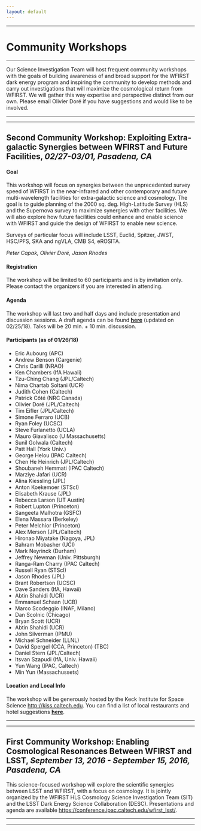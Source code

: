 ```yaml
---
layout: default
---
```


***

# Community Workshops

***

Our Science Investigation Team will host frequent community workshops with the goals of building awareness of and broad support for the WFIRST dark energy program and inspiring the community to develop methods and carry out investigations that will maximize the cosmological return from WFIRST. We will gather this way expertise and perspective distinct from our own. Please email Olivier Doré if you have suggestions and would like to be involved.

---
---

## Second Community Workshop: **Exploiting Extra-galactic Synergies between WFIRST and Future Facilities**, *02/27-03/01, Pasadena, CA*

#### Goal

This workshop will focus on synergies between the unprecedented survey speed of WFIRST in the near-infrared and other contemporary and future multi-wavelength facilities for extra-galactic science and cosmology. The goal is to guide planning of the 2000 sq. deg. High-Latitude Survey (HLS) and the Supernova survey to maximize synergies with other facilities.  We will also explore how future facilities could enhance and enable science with WFIRST and guide the design of WFIRST to enable new science.

Surveys of particular focus will include LSST, Euclid, Spitzer, JWST, HSC/PFS, SKA and ngVLA, CMB S4, eROSITA.

*Peter Capak, Olivier Doré, Jason Rhodes*

#### Registration

The workshop will be limited to 60 participants and is by invitation only. Please contact the organizers if you are interested in attending.
<!--- Please use the following link to register to this meeting: [link](https://docs.google.com/forms/d/e/1FAIpQLScSsElS-ffQgS_ncC_pYjllPW8Q_BlkwT-bXqEChPevrMmk3A/viewform?usp=sf_link) --->

#### Agenda

The workshop will last two and half days and include presentation and discussion sessions. A draft agenda can be found [**here**](https://docs.google.com/spreadsheets/d/e/2PACX-1vQLwVOik9xbGhXLGiUscvlRO9PuWLsz2Vn2Vivz1qFpb-V2o09ES-ouOIJy8Q_g7_HAkiV-jM1E8Pbg/pubhtml) (updated on 02/25/18). Talks will be 20 min. + 10 min. discussion.

#### Participants (as of 01/26/18)

* Eric Aubourg (APC)
* Andrew Benson (Cargenie)
* Chris Carilli (NRAO)
* Ken Chambers (IfA Hawaii)
* Tzu-Ching Chang (JPL/Caltech)
* Nima Chartab Soltani (UCR)
* Judith Cohen (Caltech)
* Patrick Côté (NRC Canada)
* Olivier Doré (JPL/Caltech)
* Tim Eifler (JPL/Caltech)
* Simone Ferraro (UCB)
* Ryan Foley (UCSC)
* Steve Furlanetto (UCLA)
* Mauro Giavalisco (U Massachusetts)
* Sunil Golwala (Caltech)
* Patt Hall (York Univ.)
* George Helou (IPAC Caltech)
* Chen He Heinrich (JPL/Caltech)
* Shoubaneh Hemmati (IPAC Caltech)
* Marziye Jafari (UCR)
* Alina Kiessling (JPL)
* Anton Koekemoer (STScI)
* Elisabeth Krause (JPL)
* Rebecca Larson (UT Austin)
* Robert Lupton (Princeton)
* Sangeeta Malhotra (GSFC)
* Elena Massara (Berkeley)
* Peter Melchior (Princeton)
* Alex Merson (JPL/Caltech)
* Hironao Miyatake (Nagoya, JPL)
* Bahram Mobasher (UCI)
* Mark Neyrinck (Durham)
* Jeffrey Newman (Univ. Pittsburgh)
* Ranga-Ram Charry (IPAC Caltech)
* Russell Ryan (STScI)
* Jason Rhodes (JPL)
* Brant Robertson (UCSC)
* Dave Sanders (IfA, Hawaii)
* Abtin Shahidi (UCR)
* Emmanuel Schaan (UCB)
* Marco Scodeggio (INAF, Milano)
* Dan Scolnic (Chicago)
* Bryan Scott (UCR)
* Abtin Shahidi (UCR)
* John Silverman (IPMU)
* Michael Schneider (LLNL)
* David Spergel (CCA, Princeton) (TBC)
* Daniel Stern (JPL/Caltech)
* Itsvan Szapudi (IfA, Univ. Hawaii)
* Yun Wang (IPAC, Caltech)
* Min Yun (Massachussets) 

#### Location and Local Info

The workshop will be generously hosted by the Keck Institute for Space Science <http://kiss.caltech.edu>.
You can find a list of local restaurants and hotel suggestions [**here**](https://conference.ipac.caltech.edu/wfirst_lsst/page/venue).

---
---

## First Community Workshop: **Enabling Cosmological Resonances Between WFIRST and LSST**, *September 13, 2016 - September 15, 2016, Pasadena, CA*

This science-focused workshop will explore the scientific synergies between LSST and WFIRST, with a focus on cosmology. It is jointly organized by the WFIRST HLS Cosmology Science Investigation Team (SIT) and the LSST Dark Energy Science Collaboration (DESC). Presentations and agenda are available <https://conference.ipac.caltech.edu/wfirst_lsst/>.

---
---
